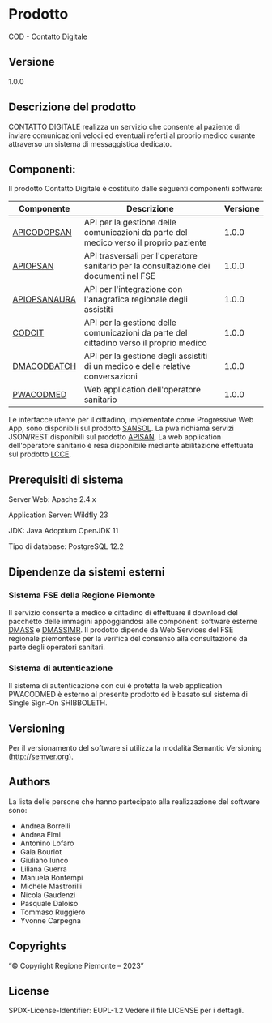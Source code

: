 # Prodotto

COD - Contatto Digitale

## Versione

1.0.0

## Descrizione del prodotto

CONTATTO DIGITALE realizza un servizio che consente al paziente di inviare comunicazioni veloci ed eventuali referti al proprio medico curante attraverso un sistema di messaggistica dedicato. 

## Componenti:

Il prodotto Contatto Digitale è costituito dalle seguenti componenti software:

| Componente |Descrizione  |Versione |
|--|--|--|
| [APICODOPSAN](apicodopsan) | API per la gestione delle comunicazioni da parte del medico verso il proprio paziente | 1.0.0 |
| [APIOPSAN](https://github.com/regione-piemonte/webappmed-fse/tree/main/apiopsan) | API trasversali per l'operatore sanitario per la consultazione dei documenti nel FSE | 1.0.0 |
| [APIOPSANAURA](apiopsanaura) | API per l'integrazione con l'anagrafica regionale degli assistiti | 1.0.0 |
| [CODCIT](codcit) | API per la gestione delle comunicazioni da parte del cittadino verso il proprio medico | 1.0.0 |
| [DMACODBATCH](dmacodbatch) | API per la gestione degli assistiti di un medico e delle relative conversazioni | 1.0.0 |
| [PWACODMED](pwacodmed) | Web application dell'operatore sanitario | 1.0.0 |

Le interfacce utente per il cittadino, implementate come Progressive Web App, sono disponibili sul prodotto [SANSOL](https://github.com/regione-piemonte/sansol). La pwa richiama servizi JSON/REST disponibili sul prodotto [APISAN](https://github.com/regione-piemonte/apisan). La web application dell'operatore sanitario è resa disponibile mediante abilitazione effettuata sul prodotto [LCCE](https://github.com/regione-piemonte/lcce).

## Prerequisiti di sistema

Server Web:
Apache 2.4.x

Application Server:
Wildfly 23

JDK:
Java Adoptium OpenJDK 11

Tipo di database:
PostgreSQL 12.2

## Dipendenze da sistemi esterni

### Sistema FSE della Regione Piemonte
Il servizio consente a medico e cittadino di effettuare il download del pacchetto delle immagini appoggiandosi alle componenti software esterne [DMASS](https://github.com/regione-piemonte/imr-fse/tree/main/DMASS) e [DMASSIMR](https://github.com/regione-piemonte/imr-fse/tree/main/DMASSIMR).
Il prodotto dipende da Web Services del FSE regionale piemontese per la verifica del consenso alla consultazione da parte degli operatori sanitari.

### Sistema di autenticazione
Il sistema di autenticazione con cui è protetta la web application PWACODMED è esterno al presente prodotto ed è basato sul sistema di Single Sign-On SHIBBOLETH.

## Versioning

Per il versionamento del software si utilizza la modalità Semantic Versioning (http://semver.org).

## Authors
La lista delle persone che hanno partecipato alla realizzazione del software sono:
- Andrea Borrelli
- Andrea Elmi
- Antonino Lofaro
- Gaia Bourlot
- Giuliano Iunco
- Liliana Guerra
- Manuela Bontempi
- Michele Mastrorilli
- Nicola Gaudenzi
- Pasquale Daloiso
- Tommaso Ruggiero
- Yvonne Carpegna

## Copyrights

“© Copyright Regione Piemonte – 2023”

## License

SPDX-License-Identifier: EUPL-1.2
Vedere il file LICENSE per i dettagli.
